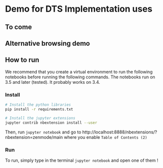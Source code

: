 Demo for DTS Implementation uses
================================

## To come

## Alternative browsing demo

## How to run

We recommend that you create a virtual environment to run the following notebooks before running the following commands. The notebooks run on 3.5 and later (tested). It probably works on 3.4.

### Install 

```bash
# Install the python libraries
pip install -r requirements.txt

# Install the jupyter extensions
jupyter contrib nbextension install --user
```

Then, run `jupyter notebook` and go to http://localhost:8888/nbextensions/?nbextension=zenmode/main where you enable `Table of Contents (2)`

### Run

To run, simply type in the terminal `jupyter notebook` and open one of them !

